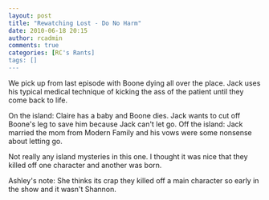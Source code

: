 ```yaml
---
layout: post
title: "Rewatching Lost - Do No Harm"
date: 2010-06-18 20:15
author: rcadmin
comments: true
categories: [RC's Rants]
tags: []
---
```

We pick up from last episode with Boone dying all over the place. Jack uses his typical medical technique of kicking the ass of the patient until they come back to life.

On the island: Claire has a baby and Boone dies. Jack wants to cut off Boone's leg to save him because Jack can't let go.
Off the island: Jack married the mom from Modern Family and his vows were some nonsense about letting go.

Not really any island mysteries in this one. I thought it was nice that they killed off one character and another was born. 

Ashley's note: She thinks its crap they killed off a main character so early in the show and it wasn't Shannon. 


